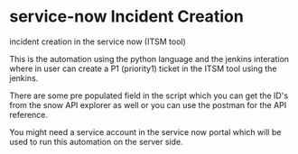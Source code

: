 # service-now Incident Creation
incident creation in the service now (ITSM tool)


This is the automation using the python language and the jenkins interation where in user can create a P1 (priority1) ticket in the ITSM tool using the jenkins. 

There are some pre populated field in the script which you can get the ID's from the snow API explorer as well or you can use the postman for the API reference. 

You might need a service account in the service now portal which will be used to run this automation on the server side. 
